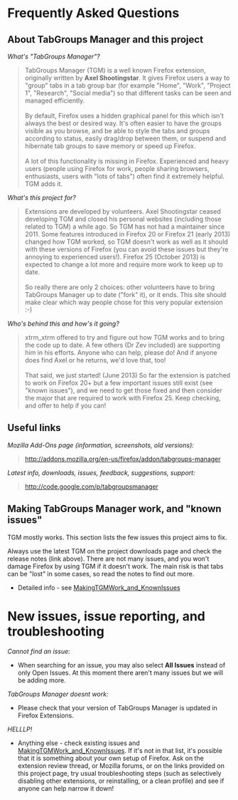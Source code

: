 # Frequently Asked Questions #

## About TabGroups Manager and this project ##

_What's "TabGroups Manager"?_

<blockquote>TabGroups Manager (TGM) is a well known Firefox extension, originally written by <b>Axel Shootingstar</b>. It gives Firefox users a way to "group" tabs in a tab group bar (for example "Home", "Work", "Project 1", "Research", "Social media") so that different tasks can be seen and managed efficiently.<br>
<br>
By default, Firefox uses a hidden graphical panel for this which isn't always the best or desired way. It's often easier to have the groups visible as you browse, and be able to style the tabs and groups according to status, easily drag/drop between them, or suspend and hibernate tab groups to save memory or speed up Firefox.<br>
<br>
A lot of this functionality is missing in Firefox. Experienced and heavy users (people using Firefox for work, people sharing browsers, enthusiasts, users with "lots of tabs") often find it extremely helpful. TGM adds it.</blockquote>

_What's this project for?_

<blockquote>Extensions are developed by volunteers. Axel Shootingstar ceased developing TGM and closed his personal websites (including those related to TGM) a while ago. So TGM has not had a maintainer since 2011. Some features introduced in Firefox 20 or Firefox 21 (early 2013) changed how TGM worked, so TGM doesn't work as well as it should with these versions of Firefox (you can avoid these issues but they're annoying to experienced users!). Firefox 25 (October 2013) is expected to change a lot more and require more work to keep up to date.<br>
<br>
So really there are only 2 choices: other volunteers have to bring TabGroups Manager up to date ("fork" it), or it ends. This site should make clear which way people chose for this very popular extension :-)</blockquote>

_Who's behind this and how's it going?_

<blockquote>xtrm_xtrm offered to try and figure out how TGM works and to bring the code up to date. A few others (Dr Zev included) are supporting him in his efforts. Anyone who can help, please do! And if anyone does find Axel or he returns, we'd love that, too!<br>
<br>
That said, we just started! (June 2013) So far the extension is patched to work on Firefox 20+ but a few important issues still exist (see "known issues"), and we need to get those fixed and then consider the major that are required to work with Firefox 25. Keep checking, and offer to help if you can!</blockquote>

## Useful links ##

_Mozilla Add-Ons page (information, screenshots, old versions):_
<blockquote><a href='http://addons.mozilla.org/en-us/firefox/addon/tabgroups-manager'>http://addons.mozilla.org/en-us/firefox/addon/tabgroups-manager</a></blockquote>

_Latest info, downloads, issues, feedback, suggestions, support:_

<blockquote><a href='http://code.google.com/p/tabgroupsmanager'>http://code.google.com/p/tabgroupsmanager</a></blockquote>

## Making TabGroups Manager work, and "known issues" ##

TGM mostly works. This section lists the few issues this project aims to fix.

Always use the latest TGM on the project downloads page and check the release notes (link above). There are not many issues, and you won't damage Firefox by using TGM if it doesn't work. The main risk is that tabs can be "lost" in some cases, so read the notes to find out more.

  * Detailed info - see [MakingTGMWork\_and\_KnownIssues](MakingTGMWork_and_KnownIssues.md)

# New issues, issue reporting, and troubleshooting #

_Cannot find an issue:_

  * When searching for an issue, you may also select **All Issues** instead of only Open Issues. At this moment there aren't many issues but we will be adding more.

_TabGroups Manager doesnt work:_

  * Please check that your version of TabGroups Manager is updated in Firefox Extensions.

_HELLLP!_

  * Anything else - check existing issues and [MakingTGMWork\_and\_KnownIssues](MakingTGMWork_and_KnownIssues.md). If it's not in that list, it's possible that it is something about your own setup of Firefox. Ask on the extension review thread, or Mozilla forums, or on the links provided on this project page, try usual troubleshooting steps (such as selectively disabling other extensions, or reinstalling, or a clean profile) and see if anyone can help narrow it down!
